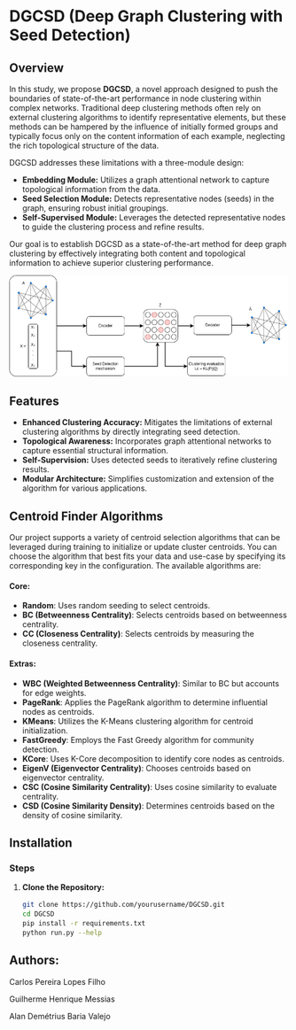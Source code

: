 # DGCSD (Deep Graph Clustering with Seed Detection)

## Overview

In this study, we propose **DGCSD**, a novel approach designed to push the boundaries of state-of-the-art performance in node clustering within complex networks. Traditional deep clustering methods often rely on external clustering algorithms to identify representative elements, but these methods can be hampered by the influence of initially formed groups and typically focus only on the content information of each example, neglecting the rich topological structure of the data.

DGCSD addresses these limitations with a three-module design:

- **Embedding Module:** Utilizes a graph attentional network to capture topological information from the data.
- **Seed Selection Module:** Detects representative nodes (seeds) in the graph, ensuring robust initial groupings.
- **Self-Supervised Module:** Leverages the detected representative nodes to guide the clustering process and refine results.

Our goal is to establish DGCSD as a state-of-the-art method for deep graph clustering by effectively integrating both content and topological information to achieve superior clustering performance.

![DGCSD Architecture](/img/dgcsd-v2.png)


## Features

- **Enhanced Clustering Accuracy:** Mitigates the limitations of external clustering algorithms by directly integrating seed detection.
- **Topological Awareness:** Incorporates graph attentional networks to capture essential structural information.
- **Self-Supervision:** Uses detected seeds to iteratively refine clustering results.
- **Modular Architecture:** Simplifies customization and extension of the algorithm for various applications.

## Centroid Finder Algorithms

Our project supports a variety of centroid selection algorithms that can be leveraged during training to initialize or update cluster centroids. You can choose the algorithm that best fits your data and use-case by specifying its corresponding key in the configuration. The available algorithms are:

#### Core:

- **Random**: Uses random seeding to select centroids.
- **BC (Betweenness Centrality)**: Selects centroids based on betweenness centrality.
- **CC (Closeness Centrality)**: Selects centroids by measuring the closeness centrality.

#### Extras:

- **WBC (Weighted Betweenness Centrality)**: Similar to BC but accounts for edge weights.
- **PageRank**: Applies the PageRank algorithm to determine influential nodes as centroids.
- **KMeans**: Utilizes the K-Means clustering algorithm for centroid initialization.
- **FastGreedy**: Employs the Fast Greedy algorithm for community detection.
- **KCore**: Uses K-Core decomposition to identify core nodes as centroids.
- **EigenV (Eigenvector Centrality)**: Chooses centroids based on eigenvector centrality.
- **CSC (Cosine Similarity Centrality)**: Uses cosine similarity to evaluate centrality.
- **CSD (Cosine Similarity Density)**: Determines centroids based on the density of cosine similarity.


## Installation

### Steps

1. **Clone the Repository:**

   ```bash
   git clone https://github.com/yourusername/DGCSD.git
   cd DGCSD
   pip install -r requirements.txt
   python run.py --help


## Authors:

Carlos Pereira Lopes Filho

Guilherme Henrique Messias

Alan Demétrius Baria Valejo
